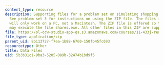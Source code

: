 ```yaml
---
content_type: resource
description: Supporting files for a problem set on simulating shopping center demand.
  See problem set 3 for instructions on using the ZIP file. The files it contains
  will only work on a PC, not a Macintosh. The ZIP file is offered so that the user
  may execute the file shares.exe. All other files in this ZIP are supporting files.
file: https://ol-ocw-studio-app-qa.s3.amazonaws.com/courses/11-433j-real-estate-economics-fall-2008/5b3b31c19ba35205089b32474b1bd9f5_shares.zip
file_type: application/zip
parent_uid: 8b113727-f7ea-1b88-6760-150fb45fc693
resourcetype: Other
title: Data Files
uid: 5b3b31c1-9ba3-5205-089b-32474b1bd9f5
---
```

